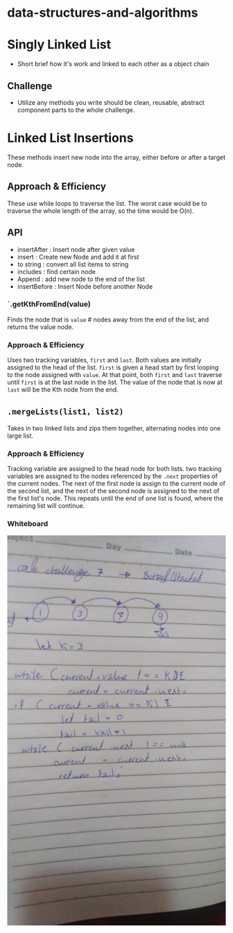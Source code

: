 # data-structures-and-algorithms

# Singly Linked List
- Short brief how it's work and linked to each other as a object chain 

## Challenge
- Utilize any methods you write should be clean, reusable, abstract component parts to the whole challenge.

# Linked List Insertions
These methods insert new node into the array, either before or after a target node.

## Approach & Efficiency
These use while loops to traverse the list.  The worst case would be to traverse the whole length of the array, so the time would be O(n).


## API
- insertAfter : Insert node after given value 
- insert : Create new Node and add it at first
- to string : convert all list items to string 
- includes : find certain node 
- Append : add new node to the end of the list
- insertBefore : Insert Node before another Node


### `.getKthFromEnd(value)
Finds the node that is `value` # nodes away from the end of the list, and returns the value node.

### Approach & Efficiency
Uses two tracking variables, `first` and `last`.  Both values are initially assigned to the head of the list.  `first` is given a head start by first looping to the node assigned with `value`.  At that point, both `first` and `last` traverse until `first` is at the last node in the list.  The value of the node that is now at `last` will be the Kth node from the end.


## `.mergeLists(list1, list2)`
Takes in two linked lists and zips them together, alternating nodes into one large list.

### Approach & Efficiency
Tracking variable are assigned to the head node for both lists. two tracking variables are assigned to the nodes referenced by the `.next` properties of the current nodes.  The next of the first node is assign to the current node of the second list, and the next of the second node is assigned to the next of the first list's node. 
 This repeats until the end of one list is found, where the remaining list will continue.


### Whiteboard

![](cck.jpg)

